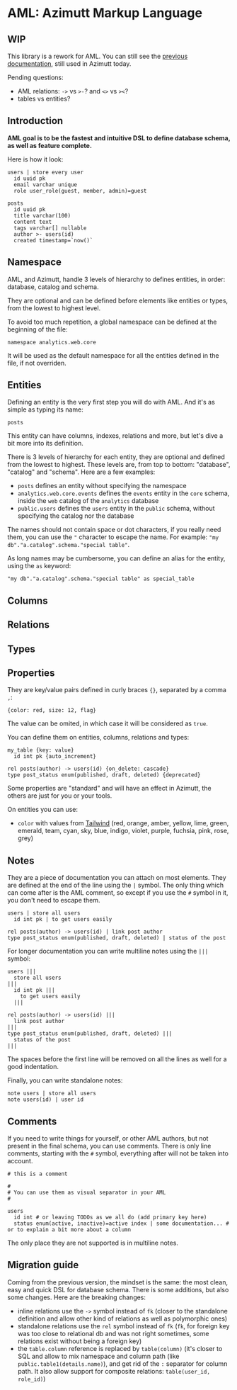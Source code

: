 # AML: Azimutt Markup Language

## WIP

This library is a rework for AML. You can still see the [previous documentation](../../../docs/aml/README.md), still used in Azimutt today.

Pending questions:
- AML relations: `->` vs `>-`? and `<>` vs `><`?
- tables vs entities?

## Introduction

**AML goal is to be the fastest and intuitive DSL to define database schema, as well as feature complete.**

Here is how it look:

```aml
users | store every user
  id uuid pk
  email varchar unique
  role user_role(guest, member, admin)=guest

posts
  id uuid pk
  title varchar(100)
  content text
  tags varchar[] nullable
  author >- users(id)
  created timestamp=`now()`
```

## Namespace

AML, and Azimutt, handle 3 levels of hierarchy to defines entities, in order: database, catalog and schema.

They are optional and can be defined before elements like entities or types, from the lowest to highest level.

To avoid too much repetition, a global namespace can be defined at the beginning of the file:

```aml
namespace analytics.web.core
```

It will be used as the default namespace for all the entities defined in the file, if not overriden.

## Entities

Defining an entity is the very first step you will do with AML. And it's as simple as typing its name:

```aml
posts
```

This entity can have columns, indexes, relations and more, but let's dive a bit more into its definition.

There is 3 levels of hierarchy for each entity, they are optional and defined from the lowest to highest.
These levels are, from top to bottom: "database", "catalog" and "schema".
Here are a few examples:

- `posts` defines an entity without specifying the namespace
- `analytics.web.core.events` defines the `events` entity in the `core` schema, inside the `web` catalog of the `analytics` database
- `public.users` defines the `users` entity in the `public` schema, without specifying the catalog nor the database

The names should not contain space or dot characters, if you really need them, you can use the `"` character to escape the name.
For example: `"my db"."a.catalog".schema."special table"`.

As long names may be cumbersome, you can define an alias for the entity, using the `as` keyword:

```aml
"my db"."a.catalog".schema."special table" as special_table
```

## Columns



## Relations

## Types

## Properties

They are key/value pairs defined in curly braces `{}`, separated by a comma `,`:

```aml
{color: red, size: 12, flag}
```

The value can be omited, in which case it will be considered as `true`.

You can define them on entities, columns, relations and types:

```aml
my_table {key: value}
  id int pk {auto_increment}

rel posts(author) -> users(id) {on_delete: cascade}
type post_status enum(published, draft, deleted) {deprecated}
```

Some properties are "standard" and will have an effect in Azimutt, the others are just for you or your tools.

On entities you can use:

- `color` with values from [Tailwind](https://tailwindcss.com/docs/customizing-colors) (red, orange, amber, yellow, lime, green, emerald, team, cyan, sky, blue, indigo, violet, purple, fuchsia, pink, rose, grey)


## Notes

They are a piece of documentation you can attach on most elements.
They are defined at the end of the line using the `|` symbol.
The only thing which can come after is the AML comment, so except if you use the `#` symbol in it, you don't need to escape them.

```aml
users | store all users
  id int pk | to get users easily

rel posts(author) -> users(id) | link post author
type post_status enum(published, draft, deleted) | status of the post
```

For longer documentation you can write multiline notes using the `|||` symbol:

```aml
users |||
  store all users
|||
  id int pk |||
    to get users easily
  |||

rel posts(author) -> users(id) |||
  link post author
|||
type post_status enum(published, draft, deleted) |||
  status of the post
|||
```

The spaces before the first line will be removed on all the lines as well for a good indentation.

Finally, you can write standalone notes:

```aml
note users | store all users
note users(id) | user id
```

## Comments

If you need to write things for yourself, or other AML authors, but not present in the final schema, you can use comments.
There is only line comments, starting with the `#` symbol, everything after will not be taken into account.

```aml
# this is a comment

#
# You can use them as visual separator in your AML
#

users
  id int # or leaving TODOs as we all do (add primary key here)
  status enum(active, inactive)=active index | some documentation... # or to explain a bit more about a column
```

The only place they are not supported is in multiline notes.


## Migration guide

Coming from the previous version, the mindset is the same: the most clean, easy and quick DSL for database schema.
There is some additions, but also some changes.
Here are the breaking changes:
- inline relations use the `->` symbol instead of `fk` (closer to the standalone definition and allow other kind of relations as well as polymorphic ones)
- standalone relations use the `rel` symbol instead of `fk` (`fk`, for foreign key was too close to relational db and was not right sometimes, some relations exist without being a foreign key)
- the `table.column` reference is replaced by `table(column)` (it's closer to SQL and allow to mix namespace and column path (like `public.table1(details.name)`), and get rid of the `:` separator for column path. It also allow support for composite relations: `table(user_id, role_id)`)
